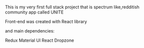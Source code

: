 This is my very first full stack project that is spectrum like,redditish community app called UNITE

Front-end was created with React library 

and main dependencies:

Redux
Material UI
React Dropzone 
